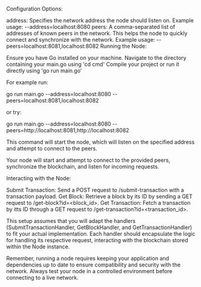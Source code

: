 Configuration Options:

address: Specifies the network address the node should listen on. Example usage: --address=localhost:8080
peers: A comma-separated list of addresses of known peers in the network. This helps the node to quickly connect and synchronize with the network. Example usage: --peers=localhost:8081,localhost:8082
Running the Node:

Ensure you have Go installed on your machine.
Navigate to the directory containing your main.go using 'cd cmd'
Compile your project or run it directly using 'go run main.go'


For example run: 

go run main.go --address=localhost:8080 --peers=localhost:8081,localhost:8082

or try: 

go run main.go --address=localhost:8080 --peers=http://localhost:8081,http://localhost:8082


This command will start the node, which will listen on the specified address and attempt to connect to the peers.

Your node will start and attempt to connect to the provided peers, synchronize the blockchain, and listen for incoming requests.

Interacting with the Node:

Submit Transaction: Send a POST request to /submit-transaction with a transaction payload.
Get Block: Retrieve a block by its ID by sending a GET request to /get-block?id=<block_id>.
Get Transaction: Fetch a transaction by itts ID through a GET request to /get-transaction?id=<transaction_id>.

This setup assumes that you will adapt the handlers (SubmitTransactionHandler, GetBlockHandler, and GetTransactionHandler) to fit your actual implementation. Each handler should encapsulate the logic for handling its respective request, interacting with the blockchain stored within the Node instance.

Remember, running a node requires keeping your application and dependencies up to date to ensure compatibility and security with the network. Always test your node in a controlled environment before connecting to a live network. 